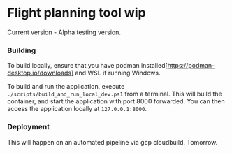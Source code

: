 # Flight planning tool wip

Current version - Alpha testing version.


### Building
To build locally, ensure that you have podman installed[https://podman-desktop.io/downloads] and WSL if running Windows.

To build and run the application, execute `./scripts/build_and_run_local_dev.ps1` from a terminal.
This will build the container, and start the application with port 8000 forwarded.
You can then access the application locally at `127.0.0.1:8000`.


### Deployment
This will happen on an automated pipeline via gcp cloudbuild. Tomorrow.
